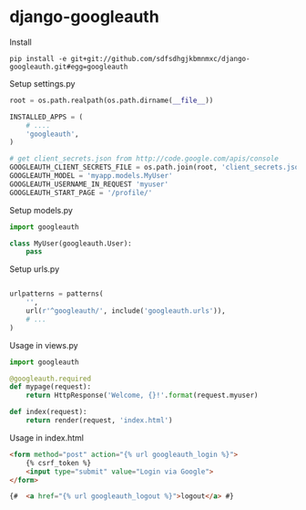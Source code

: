 django-googleauth
=================

Install
```
pip install -e git+git://github.com/sdfsdhgjkbmnmxc/django-googleauth.git#egg=googleauth
```

Setup settings.py
```python 
root = os.path.realpath(os.path.dirname(__file__))

INSTALLED_APPS = (
    # ....
    'googleauth',
)

# get client_secrets.json from http://code.google.com/apis/console
GOOGLEAUTH_CLIENT_SECRETS_FILE = os.path.join(root, 'client_secrets.json')
GOOGLEAUTH_MODEL = 'myapp.models.MyUser'
GOOGLEAUTH_USERNAME_IN_REQUEST 'myuser'
GOOGLEAUTH_START_PAGE = '/profile/'

```

Setup models.py
```python
import googleauth

class MyUser(googleauth.User):
    pass

```

Setup urls.py
```python

urlpatterns = patterns(
    '',
    url(r'^googleauth/', include('googleauth.urls')),
    # ...
)

```

Usage in views.py
```python 
import googleauth

@googleauth.required
def mypage(request):
    return HttpResponse('Welcome, {}!'.format(request.myuser)

def index(request):
    return render(request, 'index.html')

```

Usage in index.html
```html
<form method="post" action="{% url googleauth_login %}">
    {% csrf_token %}
    <input type="submit" value="Login via Google">
</form>

{#  <a href="{% url googleauth_logout %}">logout</a> #}
```
